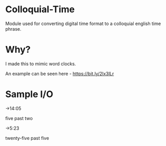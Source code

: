 # Colloquial-Time
Module used for converting digital time format to a colloquial english time phrase.


# Why?
I made this to mimic word clocks.


An example can be seen here - https://bit.ly/2lx3lLr


# Sample I/O
->14:05

five past two

->5:23

twenty-five past five
